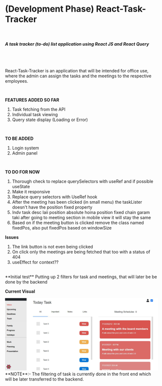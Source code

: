 <h1> (Development Phase) React-Task-Tracker </h1> <br>
<h5> A task tracker (to-do) list application using React JS and React Query</h5> <br>
<br>
<p> React-Task-Tracker is an application that will be intended for office use, where
the admin can assign the tasks and the meetings to the respective employees. <p>
<br>

**FEATURES ADDED SO FAR** 
1. Task fetching from the API
2. Individual task viewing
3. Query state display (Loading or Error)   
<br>

**TO BE ADDED**
1. Login system
2. Admin panel
<br>

**TO DO FOR NOW**
1. Thorough check to replace querySelectors with useRef and if possible useState
2. Make it responsive
3. Replace query selectors with UseRef hook
4. After the meeting has been clicked (in small menu) the taskLister doesn't have the position fixed property
5. Indv task desc laii position absolute hoina position fixed chain garam taki after going to meeting
section in mobile view it will stay the same
6. Based on if the meeting button is clicked remove the class named fixedPos, also put fixedPos based on windowSize

**Issues**
1. The link button is not even being clicked
2. On click only the meetings are being fetched that too with a status of 404
3. useEffect for context??

<br>
**Initial test**
Putting up 2 filters for task and meetings, that will later be be done by the backend
<br>

**Current Visual** <br>

<img src="src/ForReadMe/1.JPG"/>

<br>
**NOTE**:- The filtering of task is currently done in the front end which will be later transferred to
the backend. 